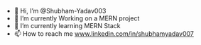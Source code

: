 - 👋 Hi, I’m @Shubham-Yadav003
- 👀 I’m currently Working on  a MERN project
- 🌱 I’m currently learning MERN Stack
- 📫 How to reach me www.linkedin.com/in/shubhamyadav007

<!---
Shubham-Yadav003/Shubham-Yadav003 is a ✨ special ✨ repository because its `README.md` (this file) appears on your GitHub profile.
You can click the Preview link to take a look at your changes.
--->
